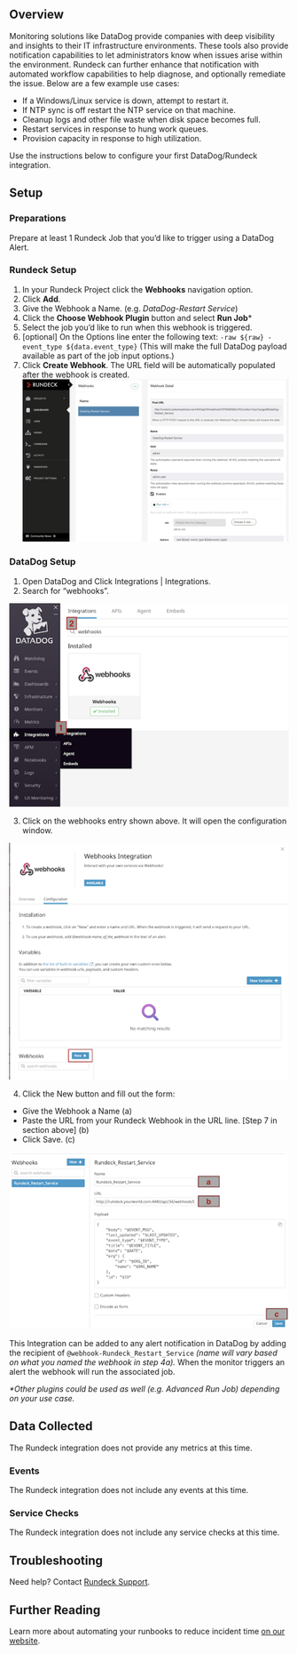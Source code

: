 ## Overview
Monitoring solutions like DataDog provide companies with deep visibility and insights to their IT infrastructure environments.  These tools also provide notification capabilities to let administrators know when issues arise within the environment.  Rundeck can further enhance that notification with automated workflow capabilities to help diagnose, and optionally remediate the issue.  Below are a few example use cases:
- If a Windows/Linux service is down, attempt to restart it.
- If NTP sync is off restart the NTP service on that machine.
- Cleanup logs and other file waste when disk space becomes full.
- Restart services in response to hung work queues.
- Provision capacity in response to high utilization.

Use the instructions below to configure your first DataDog/Rundeck integration.

## Setup

### Preparations
Prepare at least 1 Rundeck Job that you’d like to trigger using a DataDog Alert.

### Rundeck Setup
1. In your Rundeck Project click the **Webhooks** navigation option.
2. Click **Add**.
3. Give the Webhook a Name.  (e.g. *DataDog-Restart Service*)
4. Click the **Choose Webhook Plugin** button and select **Run Job***
5. Select the job you’d like to run when this webhook is triggered.
6. [optional] On the Options line enter the following text:
`-raw ${raw} -event_type ${data.event_type}`
(This will make the full DataDog payload available as part of the job input options.)
7. Click **Create Webhook**.  The URL field will be automatically populated after the webhook is created.
![rundeck-setup][1]

### DataDog Setup
1. Open DataDog and Click Integrations | Integrations.
2. Search for “webhooks”.

![search-dd][2]


3. Click on the webhooks entry shown above.  It will open the configuration window.

![webhooks-config][3]

4. Click the New button and fill out the form:
  - Give the Webhook a Name (a)
  - Paste the URL from your Rundeck Webhook in the URL line. [Step 7 in section above] (b)
  - Click Save. (c)

![webhook-fill][4]

This Integration can be added to any alert notification in DataDog by adding the recipient of `@webhook-Rundeck_Restart_Service` _(name will vary based on what you named the webhook in step 4a)._ When the monitor triggers an alert the webhook will run the associated job.

_*Other plugins could be used as well (e.g. Advanced Run Job) depending on your use case._


## Data Collected

The Rundeck integration does not provide any metrics at this time.

### Events

The Rundeck integration does not include any events at this time.

### Service Checks

The Rundeck integration does not include any service checks at this time.

## Troubleshooting
Need help? Contact [Rundeck Support](https://support.rundeck.com).

## Further Reading

Learn more about automating your runbooks to reduce incident time [on our website](https://www.rundeck.com/).

[1]: ./assets/images/rundeck-setup.png
[2]: ./assets/images/dd-search.png
[3]: ./assets/images/webhooks-config.png
[4]: ./assets/images/webhook-fill.png
